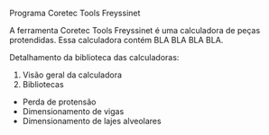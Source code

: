 Programa Coretec Tools Freyssinet

A ferramenta Coretec Tools Freyssinet é uma calculadora de peças protendidas. Essa calculadora contém BLA BLA BLA BLA.

Detalhamento da biblioteca das calculadoras:
1. Visão geral da calculadora
2. Bibliotecas
  + Perda de protensão
  + Dimensionamento de vigas
  + Dimensionamento de lajes alveolares

